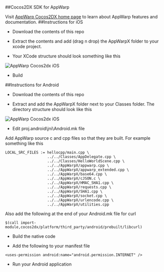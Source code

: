 ##Cocos2DX SDK for AppWarp

Visit [AppWarp Cocos2DX home page](https://github.com/shephertz/AppWarpDeveloper/wiki/Cocos2DX-Home) to learn about AppWarp features and documentation.
##Instructions for iOS

* Download the contents of this repo

* Extract the contents and add (drag n drop) the AppWarpX folder to your xcode project.

* Your XCode structure should look something like this

![AppWarp Cocos2dx iOS](https://dl.dropboxusercontent.com/u/61084350/xcode_cocos2dx.png)

* Build

##Instructions for Android

* Download the contents of this repo

* Extract and add the AppWarpX folder next to your Classes folder. The directory structure should look like this

![AppWarp Cocos2dx iOS](https://dl.dropboxusercontent.com/u/61084350/android_cocos2dx.png)

* Edit proj.android\jni\Android.mk file

Add AppWarp source c and cpp files so that they are built. For example something like this

```
LOCAL_SRC_FILES := hellocpp/main.cpp \
                   ../../Classes/AppDelegate.cpp \
                   ../../Classes/HelloWorldScene.cpp \
                   ../../AppWarpX/appwarp.cpp \
                   ../../AppWarpX/appwarp_extended.cpp \
                   ../../AppWarpX/base64.cpp \
                   ../../AppWarpX/cJSON.c \
                   ../../AppWarpX/HMAC_SHA1.cpp \
                   ../../AppWarpX/requests.cpp \
                   ../../AppWarpX/SHA1.cpp \
                   ../../AppWarpX/socket.cpp \
                   ../../AppWarpX/urlencode.cpp \
                   ../../AppWarpX/utilities.cpp
```

Also add the following at the end of your Android.mk file for curl

```
$(call import-module,cocos2dx/platform/third_party/android/prebuilt/libcurl)
```
* Build the native code

* Add the following to your manifest file

```
<uses-permission android:name="android.permission.INTERNET" />
```

* Run your Android application
